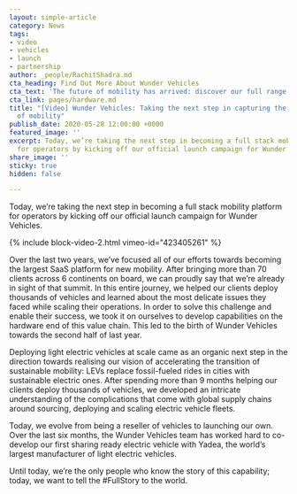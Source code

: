 ```yaml
---
layout: simple-article
category: News
tags:
- video
- vehicles
- launch
- partnership
author: _people/RachitShadra.md
cta_heading: Find Out More About Wunder Vehicles
cta_text: 'The future of mobility has arrived: discover our full range of Wunder Vehicles.'
cta_link: pages/hardware.md
title: "[Video] Wunder Vehicles: Taking the next step in capturing the value chain
  of mobility"
publish_date: 2020-05-28 12:00:00 +0000
featured_image: ''
excerpt: Today, we’re taking the next step in becoming a full stack mobility platform
  for operators by kicking off our official launch campaign for Wunder Vehicles.
share_image: ''
sticky: true
hidden: false

---
```

Today, we’re taking the next step in becoming a full stack mobility platform for operators by kicking off our official launch campaign for Wunder Vehicles.

{% include block-video-2.html vimeo-id="423405261" %}

  
Over the last two years, we’ve focused all of our efforts towards becoming the largest SaaS platform for new mobility. After bringing more than 70 clients across 6 continents on board, we can proudly say that we’re already in sight of that summit. In this entire journey, we helped our clients deploy thousands of vehicles and learned about the most delicate issues they faced while scaling their operations. In order to solve this challenge and enable their success, we took it on ourselves to develop capabilities on the hardware end of this value chain. This led to the birth of Wunder Vehicles towards the second half of last year.

Deploying light electric vehicles at scale came as an organic next step in the direction towards realising our vision of accelerating the transition of sustainable mobility: LEVs replace fossil-fueled rides in cities with sustainable electric ones. After spending more than 9 months helping our clients deploy thousands of vehicles, we developed an intricate understanding of the complications that come with global supply chains around sourcing, deploying and scaling electric vehicle fleets.

Today, we evolve from being a reseller of vehicles to launching our own. Over the last six months, the Wunder Vehicles team has worked hard to co-develop our first sharing ready electric vehicle with Yadea, the world’s largest manufacturer of light electric vehicles.

Until today, we’re the only people who know the story of this capability; today, we want to tell the #FullStory to the world.